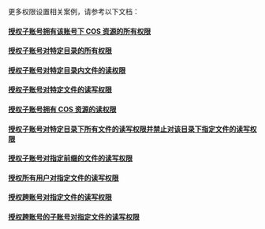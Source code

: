 更多权限设置相关案例，请参考以下文档：

#### [授权子账号拥有该账号下 COS 资源的所有权限](/document/product/598/11083)

#### [授权子账号对特定目录的所有权限](/document/product/598/11084)

#### [授权子账号对特定目录内文件的读权限](/document/product/598/11085)

#### [授权子账号对特定文件的读写权限](/document/product/598/11086)

#### [授权子账号拥有 COS 资源的读权限](/document/product/598/11087)

#### [授权子账号对特定目录下所有文件的读写权限并禁止对该目录下指定文件的读写权限](/document/product/598/11088)

#### [授权子账号对指定前缀的文件的读写权限](/document/product/598/11090)

#### [授权所有用户对指定文件的读写权限](/document/product/598/11089)

#### [授权跨账号对指定文件的读写权限](/document/product/598/11091)

#### [授权跨账号的子账号对指定文件的读写权限](/document/product/598/11092)
